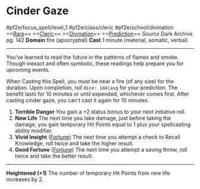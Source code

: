 # Cinder Gaze
#pf2e/focus_spell/level_1 #pf2e/class/cleric #pf2e/school/divination 
==[Rare](Rare.md)== ==[Cleric](Cleric.md)== ==[Divination](Divination.md)== ==[Prediction](Prediction.md)==
*Source* Dark Archive pg. 142
**Domain** fire (apocryphal)
**Cast** 1 minute (material, somatic, verbal)

---
You've learned to read the future in the patterns of flames and smoke. Though inexact and often symbolic, these readings help prepare you for upcoming events.

When Casting this Spell, you must be near a fire (of any size) for the duration. Upon completion, roll `dice: 1d4|avg` for your prediction. The benefit lasts for 10 minutes or until expended, whichever comes first. After casting cinder gaze, you can't cast it again for 10 minutes.

1. **Terrible Danger** You gain a +2 status bonus to your next initiative roll.
2. **New Life** The next time you take damage, just before taking the damage, you gain temporary Hit Points equal to 1 plus your spellcasting ability modifier.
3. **Vivid Insight** ([Fortune](Fortune.md)) The next time you attempt a check to Recall Knowledge, roll twice and take the higher result.
4. **Good Fortune** ([Fortune](Fortune.md)) The next time you attempt a saving throw, roll twice and take the better result.

<hr>

**Heightened (+1)** The number of temporary Hit Points from new life increases by 2.